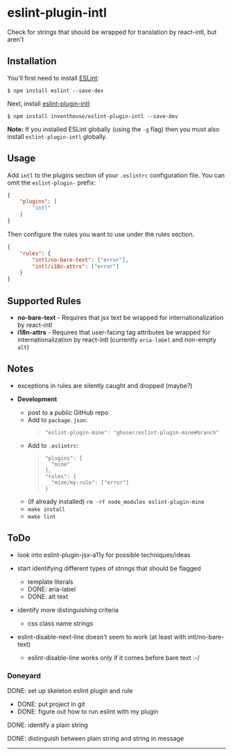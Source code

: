 # eslint-plugin-intl

Check for strings that should be wrapped for translation by react-intl, but aren't

## Installation

You'll first need to install [ESLint](http://eslint.org):

```
$ npm install eslint --save-dev
```

Next, install [eslint-plugin-intl](https://github.com/inventhouse/eslint-plugin-intl):

```
$ npm install inventhouse/eslint-plugin-intl --save-dev
```

**Note:** If you installed ESLint globally (using the `-g` flag) then you must also install `eslint-plugin-intl` globally.

## Usage

Add `intl` to the plugins section of your `.eslintrc` configuration file. You can omit the `eslint-plugin-` prefix:

```json
{
    "plugins": [
        "intl"
    ]
}
```


Then configure the rules you want to use under the rules section.

```json
{
    "rules": {
        "intl/no-bare-text": ["error"],
        "intl/i18n-attrs": ["error"]
    }
}
```

## Supported Rules

- **no-bare-text** - Requires that jsx text be wrapped for internationalization by react-intl
- **i18n-attrs** - Requires that user-facing tag attributes be wrapped for internationalization by react-intl (currently `aria-label` and non-empty `alt`)


Notes
-----
- exceptions in rules are silently caught and dropped (maybe?)

- __Development__
    - post to a public GitHub repo
    - Add to `package.json`: 
        > `"eslint-plugin-mine": "ghuser/eslint-plugin-mine#branch"`
    - Add to `.eslintrc`:
        > ```
        > "plugins": [
        >   "mine"
        > ],
        > "rules": {
        >   "mine/my-rule": ["error"]
        > }
        > ```
    - (If already installed) `rm -rf node_modules eslint-plugin-mine`
    - `make install`
    - `make lint`


ToDo
----
- look into eslint-plugin-jsx-a11y for possible techniques/ideas

- start identifying different types of strings that should be flagged
    - template literals
    - DONE: aria-label
    - DONE: alt text

- identify more distinguishing criteria
    - css class name strings

- eslint-disable-next-line doesn't seem to work (at least with intl/no-bare-text)
    - eslint-disable-line works only if it comes before bare text :-/

### Doneyard

DONE: set up skeleton eslint plugin and rule

- DONE: put project in git
- DONE: figure out how to run eslint with my plugin

DONE: identify a plain string

DONE: distinguish between plain string and string in message

---
